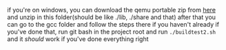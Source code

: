 if you're on windows, you can download the qemu portable zip from [here](https://github.com/dirkarnez/qemu-portable/releases) and unzip in this folder(should be like ./lib, ./share and that)
after that you can go to the gcc folder and follow the steps there if you haven't already
if you've done that, run git bash in the project root and run `./buildtest2.sh` and it *should* work if you've done everything right
